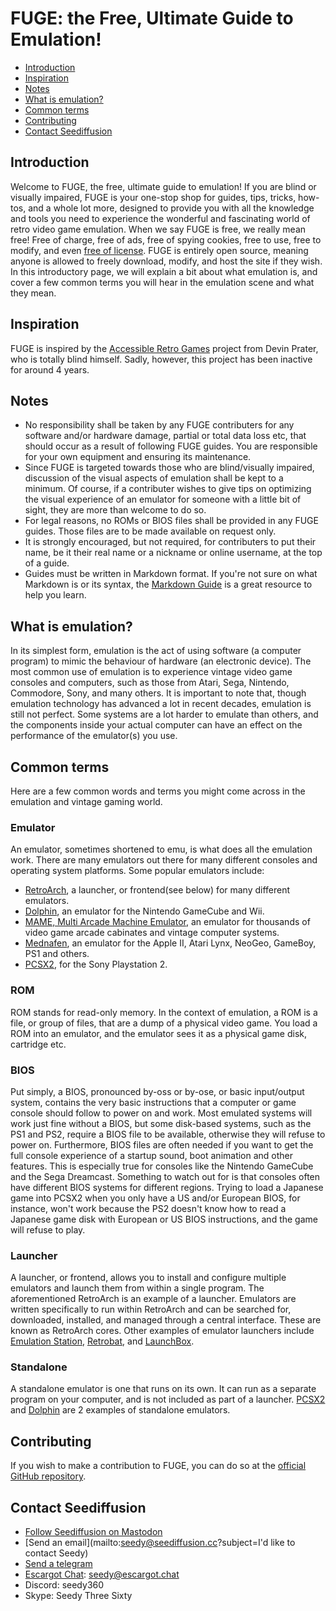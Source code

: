# FUGE: the Free, Ultimate Guide to Emulation!

* [Introduction](#introduction)
* [Inspiration](#inspiration)
* [Notes](notes)
* [What is emulation?](#what-is-emulation)
* [Common terms](#common-terms)
* [Contributing](#contributing)
* [Contact Seediffusion](#contact-seediffusion)

## Introduction

Welcome to FUGE, the free, ultimate guide to emulation! If you are blind or visually impaired, FUGE is your one-stop shop for guides, tips, tricks, how-tos, and a whole lot more, designed to provide you with all the knowledge and tools you need to experience the wonderful and fascinating world of retro video game emulation.
When we say FUGE is free, we really mean free! Free of charge, free of ads, free of spying cookies, free to use, free to modify, and even [free of license](https://unlicense.org/). FUGE is entirely open source, meaning anyone is allowed to freely download, modify, and host the site if they wish.
In this introductory page, we will explain a bit about what emulation is, and cover a few common terms you will hear in the emulation scene and what they mean.

## Inspiration

FUGE is inspired by the [Accessible Retro Games](https://github.com/devinprater/accessible-retro-games) project from Devin Prater, who is totally blind himself. Sadly, however, this project has been inactive for around 4 years.

## Notes

* No responsibility shall be taken by any FUGE contributers for any software and/or hardware damage, partial or total data loss etc, that should occur as a result of following FUGE guides. You are responsible for your own equipment and ensuring its maintenance.
* Since FUGE is targeted towards those who are blind/visually impaired, discussion of the visual aspects of emulation shall be kept to a minimum. Of course, if a contributer wishes to give tips on optimizing the visual experience of an emulator for someone with a little bit of sight, they are more than welcome to do so.
* For legal reasons, no ROMs or BIOS files shall be provided in any FUGE guides. Those files are to be made available on request only.
* It is strongly encouraged, but not required, for contributers to put their name, be it their real name or a nickname or online username, at the top of a guide.
* Guides must be written in Markdown format. If you're not sure on what Markdown is or its syntax, the [Markdown Guide](https://www.markdownguide.org/) is a great resource to help you learn.

## What is emulation?

In its simplest form, emulation is the act of using software (a computer program) to mimic the behaviour of hardware (an electronic device). The most common use of emulation is to experience vintage video game consoles and computers, such as those from Atari, Sega, Nintendo, Commodore, Sony, and many others.
It is important to note that, though emulation technology has advanced a lot in recent decades, emulation is still not perfect. Some systems are a lot harder to emulate than others, and the components inside your actual computer can have an effect on the performance of the emulator(s) you use.

## Common terms

Here are a few common words and terms you might come across in the emulation and vintage gaming world.

### Emulator

An emulator, sometimes shortened to emu, is what does all the emulation work. There are many emulators out there for many different consoles and operating system platforms.
Some popular emulators include:

* [RetroArch](https://retroarch.com/), a launcher, or frontend(see below) for many different emulators.
* [Dolphin](https://dolphin-emu.org/), an emulator for the Nintendo GameCube and Wii.
* [MAME, Multi Arcade Machine Emulator](https://www.mamedev.org/), an emulator for thousands of video game arcade cabinates and vintage computer systems.
* [Mednafen](https://mednafen.github.io/), an emulator for the Apple II, Atari Lynx, NeoGeo, GameBoy, PS1 and others.
* [PCSX2](https://pcsx2.net/), for the Sony Playstation 2.

### ROM

ROM stands for read-only memory. In the context of emulation, a ROM is a file, or group of files, that are a dump of a physical video game. You load a ROM into an emulator, and the emulator sees it as a physical game disk, cartridge etc.

### BIOS

Put simply, a BIOS, pronounced by-oss or by-ose, or basic input/output system, contains the very basic instructions that a computer or game console should follow to power on and work. Most emulated systems will work just fine without a BIOS, but some disk-based systems, such as the PS1 and PS2, require a BIOS file to be available, otherwise they will refuse to power on. Furthermore, BIOS files are often needed if you want to get the full console experience of a startup sound, boot animation and other features. This is especially true for consoles like the Nintendo GameCube and the Sega Dreamcast.
Something to watch out for is that consoles often have different BIOS systems for different regions. Trying to load a Japanese game into PCSX2 when you only have a US and/or European BIOS, for instance, won't work because the PS2 doesn't know how to read a Japanese game disk with European or US BIOS instructions, and the game will refuse to play.

### Launcher

A launcher, or frontend, allows you to install and configure multiple emulators and launch them from within a single program. The aforementioned RetroArch is an example of a launcher. Emulators are written specifically to run within RetroArch and can be searched for, downloaded, installed, and managed through a central interface. These are known as RetroArch cores. Other examples of emulator launchers include [Emulation Station](https://emulationstation.org/), [Retrobat](https://www.retrobat.org), and [LaunchBox](https://www.launchbox-app.com/).

### Standalone

A standalone emulator is one that runs on its own. It can run as a separate program on your computer, and is not included as part of a launcher. [PCSX2](https://pcsx2.net/) and [Dolphin](https://dolphin-emu.org/) are 2 examples of standalone emulators.

## Contributing

If you wish to make a contribution to FUGE, you can do so at the [official GitHub repository](https://github.com/seediffusion/FUGE).

## Contact Seediffusion

* [Follow Seediffusion on Mastodon](https://tweesecake.social/@seediffusion)
* [Send an email](mailto:seedy@seediffusion.cc?subject=I'd like to contact Seedy)
* [Send a telegram](https://t.me/SeedyThreeSixty)
* [Escargot Chat](https://escargot.chat): seedy@escargot.chat
* Discord: seedy360
* Skype: Seedy Three Sixty